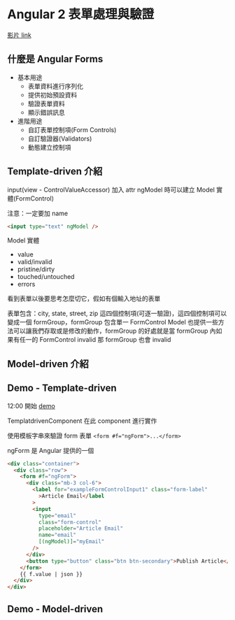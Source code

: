 # Angular 2 表單處理與驗證

[影片 link]

## 什麼是 Angular Forms

- 基本用途
  - 表單資料進行序列化
  - 提供初始預設資料
  - 驗證表單資料
  - 顯示錯誤訊息
- 進階用途
  - 自訂表單控制項(Form Controls)
  - 自訂驗證器(Validators)
  - 動態建立控制項

## Template-driven 介紹

input(view - ControlValueAccessor) 加入 attr ngModel 時可以建立 Model 實體(FormControl)

注意：一定要加 name

```html
<input type="text" ngModel />
```

Model 實體

- value
- valid/invalid
- pristine/dirty
- touched/untouched
- errors

看到表單以後要思考怎麼切它，假如有個輸入地址的表單

表單包含：city, state, street, zip 這四個控制項(可逐一驗證)，這四個控制項可以變成一個 formGroup，formGroup 包含單一 FormControl Model 也提供一些方法可以讓我們存取或是修改的動作，formGroup 的好處就是當 formGroup 內如果有任一的 FormControl invalid 那 formGroup 也會 invalid

## Model-driven 介紹

## Demo - Template-driven

12:00 開始
[demo]

TemplatdrivenComponent 在此 component 進行實作

使用模板字串來驗證 form 表單 `<form #f="ngForm">...</form>`

ngForm 是 Angular 提供的一個

```html
<div class="container">
  <div class="row">
    <form #f="ngForm">
      <div class="mb-3 col-6">
        <label for="exampleFormControlInput1" class="form-label"
          >Article Email</label
        >
        <input
          type="email"
          class="form-control"
          placeholder="Article Email"
          name="email"
          [(ngModel)]="myEmail"
        />
      </div>
      <button type="button" class="btn btn-secondary">Publish Article</button>
    </form>
    {{ f.value | json }}
  </div>
</div>
```

## Demo - Model-driven

[影片 link]: https://www.youtube.com/watch?v=XQ4aCmtjOBM&t=4753s
[demo]: https://stackblitz.com/edit/angular-ivy-24muef?file=src%2Fapp%2Ftemplatdriven%2Ftemplatdriven.component.html

